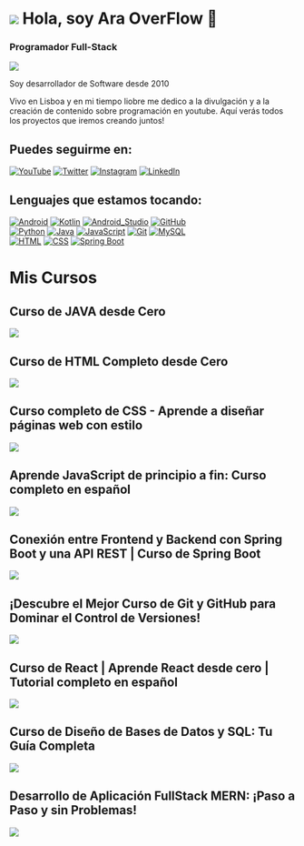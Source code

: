 # ![](https://i.imgur.com/B2MvZwF.png) Hola, soy Ara OverFlow 👋
### Programador Full-Stack

![](https://i.imgur.com/1rpx63Z.png)


Soy desarrollador de Software desde 2010

Vivo en Lisboa y en mi tiempo liobre me dedico a la divulgación y a la creación de contenido sobre programación en youtube.
Aquí verás todos los proyectos que iremos creando juntos!





## Puedes seguirme en:

[![YouTube](https://img.shields.io/badge/YouTube-AraOverFlow-FF0000?style=for-the-badge&logo=youtube&logoColor=white&labelColor=101010)](https://youtube.com/@araoverflow)
[![Twitter](https://img.shields.io/badge/Twitter-araoverflow-1DA1F2?style=for-the-badge&logo=twitter&logoColor=white&labelColor=101010)](https://twitter.com/araoverflow)
[![Instagram](https://img.shields.io/badge/Instagram-araoverflow-E4405F?style=for-the-badge&logo=instagram&logoColor=white&labelColor=101010)](https://instagram.com/araoverflow)
[![LinkedIn](https://img.shields.io/badge/LinkedIn-AraOverFlow-0077B5?style=for-the-badge&logo=linkedin&logoColor=white&labelColor=101010)](https://www.linkedin.com/in/ara-168638278/)

## Lenguajes que estamos tocando:

[![Android](https://img.shields.io/badge/Android-3DDC84?style=for-the-badge&logo=android&logoColor=white&labelColor=101010)]()
[![Kotlin](https://img.shields.io/badge/Kotlin-0095D5?style=for-the-badge&logo=kotlin&logoColor=white&labelColor=101010)]()
[![Android_Studio](https://img.shields.io/badge/Android_Studio-3DDC84?style=for-the-badge&logo=android-studio&logoColor=white&labelColor=101010)]()
[![GitHub](https://img.shields.io/badge/GitHub-181717?style=for-the-badge&logo=github&logoColor=white&labelColor=101010)]()
</br>
[![Python](https://img.shields.io/badge/Python-yellow?style=for-the-badge&logo=python&logoColor=white&labelColor=101010)]()
[![Java](https://img.shields.io/badge/Java-000000?style=for-the-badge&logo=intellijidea&logoColor=white&labelColor=101010)]()
[![JavaScript](https://img.shields.io/badge/JavaScript-F7DF1E?style=for-the-badge&logo=javascript&logoColor=white&labelColor=101010)]()
[![Git](https://img.shields.io/badge/Git-F05032?style=for-the-badge&logo=git&logoColor=white&labelColor=101010)]()
[![MySQL](https://img.shields.io/badge/MySQL-4479A1?style=for-the-badge&logo=mysql&logoColor=white&labelColor=101010)]()
</br>
[![HTML](https://img.shields.io/badge/Html-E34F26?style=for-the-badge&logo=html5&logoColor=white&labelColor=101010)]()
[![CSS](https://img.shields.io/badge/CSS-1572B6?style=for-the-badge&logo=css3&logoColor=white&labelColor=101010)]()
[![Spring Boot](https://img.shields.io/badge/SpringBoot-6DB33F?style=for-the-badge&logo=springboot&logoColor=white&labelColor=101010)]()


# Mis Cursos

## Curso de JAVA desde Cero
<a href="https://youtube.com/playlist?list=PL5WIDRX6OlG_xc0w96IdKU1Jse7wHRIby" target="_blank"> <img src="https://i.imgur.com/wHRfBnN.png"></a>

## Curso de HTML Completo desde Cero
<a href="https://youtu.be/kHyKwz4c--o" target="_blank"> <img src="https://i.imgur.com/TKek01a.jpg"></a>

## Curso completo de CSS - Aprende a diseñar páginas web con estilo
<a href="https://youtu.be/c1w7FBb2Qdw" target="_blank"> <img src="https://i.imgur.com/NmNdakg.jpg"></a>

## Aprende JavaScript de principio a fin: Curso completo en español
<a href="https://youtu.be/kFzrcMsFouA" target="_blank"> <img src="https://i.imgur.com/9VA8WKy.jpg"></a>

## Conexión entre Frontend y Backend con Spring Boot y una API REST | Curso de Spring Boot
<a href="https://youtu.be/00_36HIaicA" target="_blank"> <img src="https://i.imgur.com/wRzeNEU.png"></a>

## ¡Descubre el Mejor Curso de Git y GitHub para Dominar el Control de Versiones!
<a href="https://www.youtube.com/watch?v=8vEQ4QiB1MA" target="_blank"> <img src="https://i.imgur.com/mwEx3an.png"></a>

## Curso de React | Aprende React desde cero | Tutorial completo en español
<a href="https://www.youtube.com/watch?v=iQVMRyk--cw&t=118s" target="_blank"> <img src="https://i.imgur.com/RxCS9kb.png"></a>

## Curso de Diseño de Bases de Datos y SQL: Tu Guía Completa
<a href="https://www.youtube.com/watch?v=ucp4PdQ8o8U" target="_blank"> <img src="https://i.imgur.com/YDERXLL.png"></a>

## Desarrollo de Aplicación FullStack MERN: ¡Paso a Paso y sin Problemas!
<a href="https://www.youtube.com/watch?v=eY7fe7hYrps" target="_blank"> <img src="https://imgur.com/a/s0q0LOK"></a>
